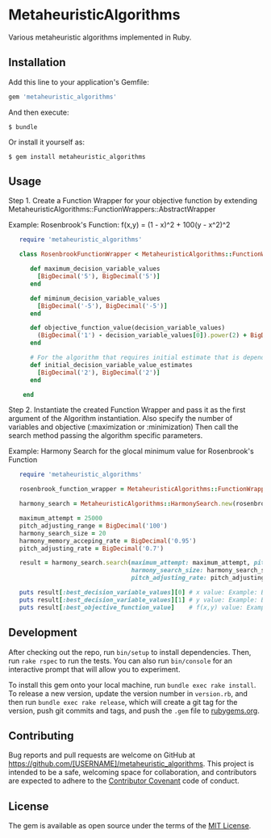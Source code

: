 # MetaheuristicAlgorithms

Various metaheuristic algorithms implemented in Ruby.

## Installation

Add this line to your application's Gemfile:

```ruby
gem 'metaheuristic_algorithms'
```

And then execute:

    $ bundle

Or install it yourself as:

    $ gem install metaheuristic_algorithms

## Usage

Step 1. Create a Function Wrapper for your objective function by extending MetaheuristicAlgorithms::FunctionWrappers::AbstractWrapper

   Example: Rosenbrook's Function: f(x,y) = (1 - x)^2 + 100(y - x^2)^2

```ruby
   require 'metaheuristic_algorithms'

   class RosenbrookFunctionWrapper < MetaheuristicAlgorithms::FunctionWrappers::AbstractWrapper

      def maximum_decision_variable_values
        [BigDecimal('5'), BigDecimal('5')]
      end

      def miminum_decision_variable_values
        [BigDecimal('-5'), BigDecimal('-5')]
      end

      def objective_function_value(decision_variable_values)
        (BigDecimal('1') - decision_variable_values[0]).power(2) + BigDecimal('100') * (decision_variable_values[1] - decision_variable_values[0].power(2)).power(2)
      end

      # For the algorithm that requires initial estimate that is depending on the particular objective function:
      def initial_decision_variable_value_estimates
        [BigDecimal('2'), BigDecimal('2')]
      end

    end
```

Step 2. Instantiate the created Function Wrapper and pass it as the first argument of the Algorithm instantiation. 
        Also specify the number of variables and objective (:maximization or :minimization)
        Then call the search method passing the algorithm specific parameters. 

   Example: Harmony Search for the glocal minimum value for Rosenbrook's Function

```ruby
   require 'metaheuristic_algorithms'

   rosenbrook_function_wrapper = MetaheuristicAlgorithms::FunctionWrappers::RosenbrookFunctionWrapper.new

   harmony_search = MetaheuristicAlgorithms::HarmonySearch.new(rosenbrook_function_wrapper, number_of_variables: 2, objective: :minimization)

   maximum_attempt = 25000
   pitch_adjusting_range = BigDecimal('100')
   harmony_search_size = 20
   harmony_memory_acceping_rate = BigDecimal('0.95')
   pitch_adjusting_rate = BigDecimal('0.7')    

   result = harmony_search.search(maximum_attempt: maximum_attempt, pitch_adjusting_range: pitch_adjusting_range, 
                                  harmony_search_size: harmony_search_size, harmony_memory_acceping_rate: harmony_memory_acceping_rate, 
                                  pitch_adjusting_rate: pitch_adjusting_rate)

   puts result[:best_decision_variable_values][0] # x value: Example: BigDecimal('1.0112')
   puts result[:best_decision_variable_values][1] # y value: Example: BigDecimal('0.9988')
   puts result[:best_objective_function_value]    # f(x,y) value: Example: BigDecimal('0.0563')    
```

## Development

After checking out the repo, run `bin/setup` to install dependencies. Then, run `rake rspec` to run the tests. You can also run `bin/console` for an interactive prompt that will allow you to experiment.

To install this gem onto your local machine, run `bundle exec rake install`. To release a new version, update the version number in `version.rb`, and then run `bundle exec rake release`, which will create a git tag for the version, push git commits and tags, and push the `.gem` file to [rubygems.org](https://rubygems.org).

## Contributing

Bug reports and pull requests are welcome on GitHub at https://github.com/[USERNAME]/metaheuristic_algorithms. This project is intended to be a safe, welcoming space for collaboration, and contributors are expected to adhere to the [Contributor Covenant](contributor-covenant.org) code of conduct.


## License

The gem is available as open source under the terms of the [MIT License](http://opensource.org/licenses/MIT).

